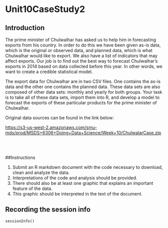 # Unit10CaseStudy2

## Introduction

The prime minister of Chulwalhar has asked us to help him in forecasting exports from his country. In order to do this we have been given as-is data, which is the original or observed data, and planned data, which is what Chulwalhar would like to export. We also have a list of indicators that may affect exports. Our job is to find out the best way to forecast Chulwalhar’s exports in 2014 based on data collected before this year. In other words, we want to create a credible statistical model.

The export data for Chulwalhar are in two CSV files. One contains the as-is data and the other one contains the planned data. These data sets are also composed of other data sets: monthly and yearly for both groups. Your task is to take all of these data sets, import them into R, and develop a model to forecast the exports of these particular products for the prime minister of Chulwalhar.

Original data sources can be found in the link below:

https://s3-us-west-2.amazonaws.com/smu-mds/prod/MSDS+6306+Doing+Data+Science/Week+10/ChulwalarCase.zip

<br><br>

##Instructions
1. Submit an R markdown document with the code necessary to download, clean and analyze the data. 
2. Interpretations of the code and analysis should be provided. 
3. There should also be at least one graphic that explains an important feature of the data.
4. This graphic should be interpreted in the text of the document.


## Recording the session info
```{r}
sessionInfo()
```
